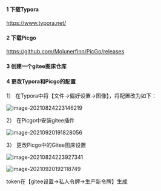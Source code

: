 #### 1 下载Typora

https://www.typora.net/

#### 2 下载Picgo

https://github.com/Molunerfinn/PicGo/releases

#### 3 创建一个gitee图床仓库

#### 4 更改Typora和Picgo的配置

1） 在Typora中将【文件->偏好设置->图像】，将配置改为如下：

![image-20210824223146219](https://gitee.com/k864197/img/raw/master/typora+picgo+gitee_build_online_note_1.png)

2） 在Picgo中安装gitee插件

![image-20210920191828056](https://gitee.com/k864197/img/raw/master/typora+picgo+gitee_build_online_note_2.png)

3） 更改Picgo中的Gitee图床设置

![image-20210824223927341](https://gitee.com/k864197/img/raw/master/typora+picgo+gitee_build_online_note3.png)

![image-20210920192118749](https://gitee.com/k864197/img/raw/master/%20typora+picgo+gitee_build_online_note_4.png)

token在【gitee设置->私人令牌->生产新令牌】生成





